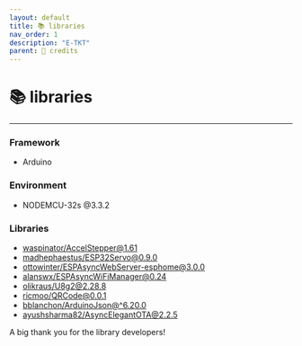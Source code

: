 ```yaml
---
layout: default
title: 📚 libraries
nav_order: 1
description: "E-TKT"
parent: 🏅 credits
---
```


# 📚 **libraries**

----

### Framework
- Arduino

### Environment
- NODEMCU-32s @3.3.2

### Libraries
- [waspinator/AccelStepper@1.61](https://github.com/waspinator/AccelStepper )
- [madhephaestus/ESP32Servo@0.9.0](https://github.com/madhephaestus/ESP32Servo )
- [ottowinter/ESPAsyncWebServer-esphome@3.0.0](https://github.com/me-no-dev/ESPAsyncWebServer)
- [alanswx/ESPAsyncWiFiManager@0.24](https://github.com/alanswx/ESPAsyncWiFiManager)
- [olikraus/U8g2@2.28.8](https://github.com/olikraus/U8g2)
- [ricmoo/QRCode@0.0.1](https://github.com/ricmoo/QRCode) 
- [bblanchon/ArduinoJson@^6.20.0](https://github.com/bblanchon/ArduinoJson)
- [ayushsharma82/AsyncElegantOTA@2.2.5 ](https://github.com/ayushsharma82/AsyncElegantOTA)


A big thank you for the library developers!
